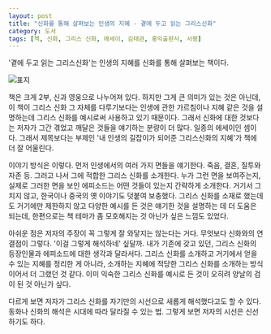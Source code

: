```yaml
---
layout: post
title: "신화를 통해 살펴보는 인생의 지혜 - 곁에 두고 읽는 그리스신화"
category: 도서
tags: [책, 신화, 그리스 신화, 에세이, 김태관, 홍익출판사, 서평]
---
```


'곁에 두고 읽는 그리스신화'는
인생의 지혜를 신화를 통해 살펴보는 책이다.

![표지](https://lh3.googleusercontent.com/_NixAOeKyZycaNlF7wIW8XHoGrjA3p2RlFY5VpBM-gZfGly6jk9JRh58XM2Vrgf3EpYt__TCLG8Muw=s480)

책은 크게 2부, 신과 영웅으로 나누어져 있다.
하지만 그게 큰 의미가 있는 것은 아닌데,
이 책이 그리스 신화 그 자체를 다루기보다는
인생에 관한 가르침이나 지혜 같은 것을 설명하는데
그리스 신화를 예시로써 사용하고 있기 때문이다.
그래서 신화에 대한 것보다는
저자가 그간 겪었고 깨달은 것들을 얘기하는 분량이 더 많다.
일종의 에세이인 셈이다.
그래서 제목보다는 부제인 '내 인생의 길잡이가 되어준 그리스신화의 지혜'가 책에 더 잘 어울린다.

이야기 방식은 이렇다.
먼저 인생에서의 여러 가지 면들을 얘기한다.
죽음, 결혼, 질투와 자존 등.
그러고 나서 그에 적합한 그리스 신화를 소개한다.
누가 그런 면을 보여주는지, 실제로 그러한 면을 보인 에피소드는 어떤 것들이 있는지 간략하게 소개한다.
거기서 그치지 않고, 한국이나 중국의 옛 이야기도 덧붙여 보충했다.
그리스 신화를 소재로 했는데도 거기에만 제한하지 않고
다양한 예시를 든 것은 얘기한 것을 설명하는 데 더 도움은 되는데,
한편으로는 책 테마가 좀 모호해지는 것 아닌가 싶은 느낌도 있었다.

아쉬운 점은 저자의 주장이 꼭 그렇게 잘 와닿지는 않는다는 거다.
무엇보다 신화와의 연결점이 그렇다.
'이걸 그렇게 해석하네' 싶달까.
내가 기존에 갖고 있던, 그리스 신화의 등장인물과 에피소드에 대한 생각과 달라서다.
그리스 신화를 소개하고 거기에서 얻을 수 있는 지혜를 정리한 게 아니라,
소개하는 지혜에 적당한 그리스 신화를 소개하는 방식이어서 더 그랬던 것 같다.
이미 익숙한 그리스 신화를 예시로 든 것이
오히려 양날의 검이 된 것 아닌가 싶다.

다르게 보면 저자가 그리스 신화를 자기만의 시선으로 새롭게 해석했다고도 할 수 있다.
동화나 신화의 해석은 시대에 따라 달라질 수 있는 법.
그렇게 보면 저자의 시선은 신선하기도 하다.
